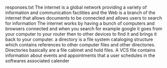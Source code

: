 responses.txt
The internet is a global network providing a variety of information and communication facilities and the Web is a branch of the internet that allows documents to be connected and allows users to search for information
The internet works by having a bunch of computers and browsers connected and when you search for example google it goes from your computer to your router then to other devices to find it and brings it back to your computer.
a directory is a file system cataloging structure which contains references to other computer files and other directories. Directories basically are a file cabinet and hold files. 
A VCS file contains information about events and appointments that a user schedules in the softwares associated calender
